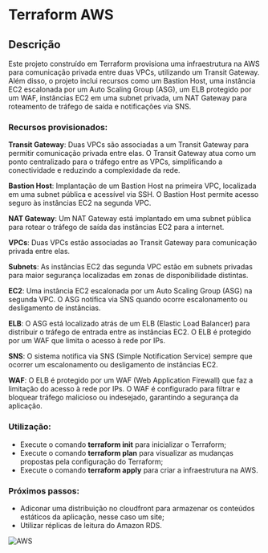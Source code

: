 # Terraform AWS


## Descrição
Este projeto construído em Terraform provisiona uma infraestrutura na AWS para comunicação privada entre duas VPCs, utilizando um Transit Gateway. Além disso, o projeto inclui recursos como um Bastion Host, uma instância EC2 escalonada por um Auto Scaling Group (ASG), um ELB protegido por um WAF, instâncias EC2 em uma subnet privada, um NAT Gateway para roteamento de tráfego de saída e notificações via SNS.

### Recursos provisionados:

**Transit Gateway**: Duas VPCs são associadas a um Transit Gateway para permitir comunicação privada entre elas. O Transit Gateway atua como um ponto centralizado para o tráfego entre as VPCs, simplificando a conectividade e reduzindo a complexidade da rede.

**Bastion Host**: Implantação de um Bastion Host na primeira VPC, localizada em uma subnet pública e acessível via SSH. O Bastion Host permite acesso seguro às instâncias EC2 na segunda VPC.

**NAT Gateway**: Um NAT Gateway está implantado em uma subnet pública para rotear o tráfego de saída das instâncias EC2 para a internet.

**VPCs**: Duas VPCs estão associadas ao Transit Gateway para comunicação privada entre elas.

**Subnets**: As instâncias EC2 das segunda VPC estão em subnets privadas para maior segurança localizadas em zonas de disponibilidade distintas.

**EC2**: Uma instância EC2 escalonada por um Auto Scaling Group (ASG) na segunda VPC. O ASG notifica via SNS quando ocorre escalonamento ou desligamento de instâncias.

**ELB**: O ASG está localizado atrás de um ELB (Elastic Load Balancer) para distribuir o tráfego de entrada entre as instâncias EC2. O ELB é protegido por um WAF que limita o acesso à rede por IPs.

**SNS**: O sistema notifica via SNS (Simple Notification Service) sempre que ocorrer um escalonamento ou desligamento de instâncias EC2.

**WAF**: O ELB é protegido por um WAF (Web Application Firewall) que faz a limitação do acesso à rede por IPs. O WAF é configurado para filtrar e bloquear tráfego malicioso ou indesejado, garantindo a segurança da aplicação.

### Utilização:
* Execute o comando **terraform init** para inicializar o Terraform;
* Execute o comando **terraform plan** para visualizar as mudanças propostas pela configuração do Terraform;
* Execute o comando **terraform apply** para criar a infraestrutura na AWS.

### Próximos passos:
* Adiconar uma distribuição no cloudfront para armazenar os conteúdos estáticos da aplicação, nesse caso um site;
* Utilizar réplicas de leitura do Amazon RDS.

![AWS](https://i.ibb.co/446h5jy/aws-vpcmodular-bastion-drawio-3.png)
